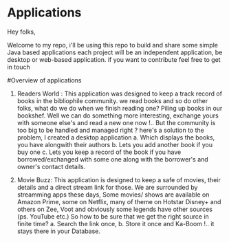 # Applications

Hey folks, 

Welcome to my repo, i'll be using this repo to build and share some simple Java based applications
each project will be an independent application, be desktop or web-based application. if you want to contribute feel free to get in touch

#Overview of applications 

1. Readers World :
This application was designed to keep a track record of books in the bibliophile community. we read books and so do other folks, what do we do when we finish reading one?
Piling up books in our bookshef. 
Well we can do something more interesting, exchange yours with someone else's and read a new one now !.. 
But the community is too big to be handled and managed right ? here's a solution to the problem, I created a desktop application
 a. Which displays the books, you have alongwith their authors 
 b. Lets you add another book if you buy one
 c. Lets you keep a record of the book if you have borrowed/exchanged with some one along with the borrower's and owner's contact details.


2. Movie Buzz: 
This application is designed to keep a safe of movies, their details and a direct stream link for those. We are surrounded by streamming apps these days,
Some movies/ shows are available on Amazon Prime, some on Netflix, many of theme on Hotstar Disney+ and others on Zee, Voot and obviously some legends have other sources
(ps. YouTube etc.) So how to be sure that we get the right source in finite time?
 a. Search the link once, 
 b. Store it once and Ka-Boom !.. it stays there in your Database.
